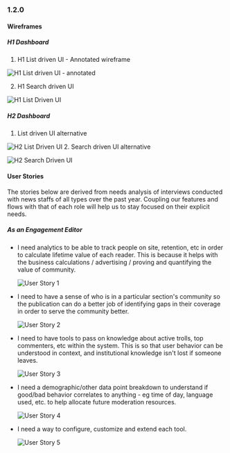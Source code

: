 ### 1.2.0

#### Wireframes

##### H1 Dashboard

 1. H1 List driven UI - Annotated wireframe

![H1 List driven UI - annotated](img/iterations/1.2.0/wireframes/dashboard-v.1.2.0-admin-base.png)

 2. H1 Search driven UI

![H1 List Driven UI](img/iterations/1.2.0/wireframes/dashboard-v.1.2.0.png)


##### H2 Dashboard

 1. List driven UI alternative

 ![H2 List Driven UI](img/iterations/1.2.0/wireframes/dashboard-v.1.2.1.png)
 2. Search driven UI alternative

 ![H2 Search Driven UI](img/iterations/1.2.0/wireframes/dashboard-v.1.2.2.png)


#### User Stories

The stories below are derived from needs analysis of interviews conducted with news staffs of all types over the past year. Coupling our features and flows with that of each role will help us to stay focused on their explicit needs.


##### *As an Engagement Editor*

 -  I need analytics to be able to track people on site, retention, etc in order to calculate lifetime value of each reader. This is because it helps with the business calculations / advertising / proving and quantifying the value of community.

     ![User Story 1](img/process/1.2.0/us-1-figure.png)

 -  I need to have a sense of who is in a particular section's community so the publication can do a better job of identifying gaps in their coverage in order to serve the community better.

     ![User Story 2](img/process/1.2.0/us-2-figure.png)

 -  I need to have tools to pass on knowledge about active trolls, top commenters, etc within the system. This is so that user behavior can be understood in context, and institutional knowledge isn't lost if someone leaves.

     ![User Story 3](img/process/1.2.0/us-3-figure.png)

 -  I need a demographic/other data point breakdown to understand if good/bad behavior correlates to anything - eg time of day, language used, etc. to help allocate future moderation resources.

     ![User Story 4](img/process/1.2.0/us-4-figure.png)

 -  I need a way to configure, customize and extend each tool.    

     ![User Story 5](img/process/1.2.0/us-5-figure.png)
